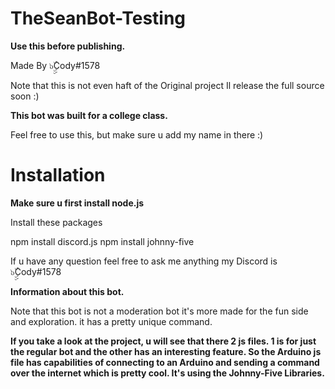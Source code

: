 # TheSeanBot-Testing
**Use this before publishing.**

Made By ๖ۣۣۜCody#1578

Note that this is not even haft of the Original project Il release the full source soon :)

**This bot was built for a college class.**

Feel free to use this, but make sure u add my name in there :)


# Installation

__Make sure u first install node.js__

Install these packages 

npm install discord.js
npm install johnny-five

If u have any question feel free to ask me anything my Discord is ๖ۣۣۜCody#1578


__Information about this bot.__

Note that this bot is not a moderation bot it's more made for the fun side and exploration. it has a pretty unique command. 

__If you take a look at the project, u will see that there 2 js files. 1 is for just the regular bot and the other has an interesting feature. So the Arduino js file has capabilities of connecting to an Arduino and sending a command over the internet which is pretty cool. It's using the Johnny-Five Libraries.__ 




